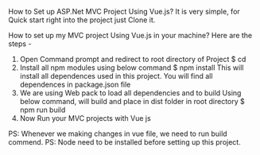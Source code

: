How to Set up ASP.Net MVC Project Using Vue.js?
  It is very simple, for Quick start right into the project just Clone it.

How to set up my MVC project Using Vue.js in your machine? 
  Here are the steps -
  1.	Open Command prompt and redirect to root directory of Project
    $ cd <Your root directory>
  2.	Install all npm modules using below command
    $ npm install
    This will install all dependences used in this project.
    You will find all dependences in package.json file
  3.	We are using Web pack to load all dependencies and to build
    Using below command, will build and place in dist folder in root directory
    $ npm run build
  4.	Now Run your MVC projects with Vue js

PS: Whenever we making changes in vue file, we need to run build commend.
PS: Node need to be installed before setting up this project.
